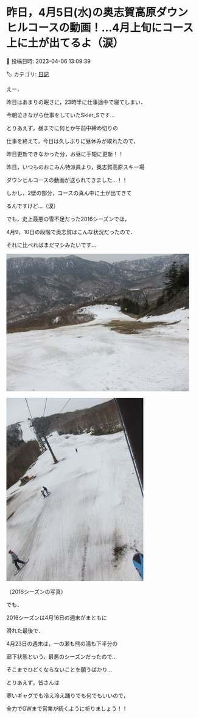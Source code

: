 # 昨日，4月5日(水)の奥志賀高原ダウンヒルコースの動画！…4月上旬にコース上に土が出てるよ（涙）

📅 投稿日時: 2023-04-06 13:09:39

🏷️ カテゴリ: [日記](cc4b5682fb7b8b144980957a978653fb0.md)

えー．


昨日はあまりの眠さに，23時半に仕事途中で寝てしまい．


今朝泣きながら仕事をしていたSkier_Sです…





とりあえず，昼までに何とか午前中締め切りの


仕事を終えて，今日は久しぶりに昼休みが取れたので，


昨日更新できなかった分，お昼に手短に更新！！





昨日，いつものおこみん特派員より，奥志賀高原スキー場


ダウンヒルコースの動画が送られてきました…！！





しかし，2壁の部分，コースの真ん中に土が出てきて


るんですけど…（涙）








でも，史上最悪の雪不足だった2016シーズンでは，


4月9，10日の段階で奥志賀はこんな状況だったので．


それに比べればまだマシみたいです…




![277fff0f6145ec6f8c79c06329961079.jpg](images/277fff0f6145ec6f8c79c06329961079.jpg)









![488d5aa3b53f24f306148f34c1828c9c.jpg](images/488d5aa3b53f24f306148f34c1828c9c.jpg)




（2016シーズンの写真）





でも．


2016シーズンは4月16日の週末がまともに


滑れた最後で．


4月23日の週末は，一の瀬も熊の湯も下半分の


廊下状態という，最悪のシーズンだったので…


そこまでひどくならないことを願うばかり…





とりあえず，皆さんは


寒いギャグでも冷え冷え踊りでも何でもいいので，


全力でGWまで営業が続くように祈りましょう！！
